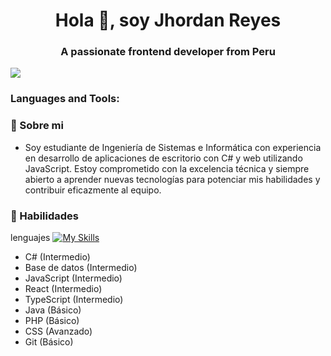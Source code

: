 <h1 align="center">Hola 👋, soy Jhordan Reyes</h1>
<h3 align="center">A passionate frontend developer from Peru</h3>

<a href="https://www.youtube.com/watch?v=dQw4w9WgXcQ"><img src="https://user-images.githubusercontent.com/73097560/115834477-dbab4500-a447-11eb-908a-139a6edaec5c.gif"></a>

<h3 align="left">Languages and Tools:</h3>

### 📝 Sobre mi
- Soy estudiante de Ingeniería de Sistemas e Informática con experiencia en desarrollo de aplicaciones de escritorio con C# y web utilizando JavaScript. Estoy comprometido con la excelencia técnica y siempre abierto a aprender nuevas tecnologías para potenciar mis habilidades y contribuir eficazmente al equipo. 

### 📝 Habilidades
lenguajes
[![My Skills](https://skillicons.dev/icons?i=cs,js,java&theme=light)](https://skillicons.dev)
- C# (Intermedio)
- Base de datos (Intermedio)
- JavaScript (Intermedio)
- React (Intermedio)
- TypeScript (Intermedio)
- Java (Básico)
- PHP (Básico)
- CSS  (Avanzado)
- Git (Básico)
